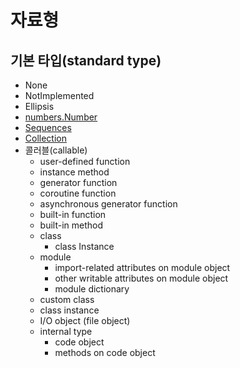 # 자료형

## 기본 타입(standard type)

- None
- NotImplemented
- Ellipsis
- [numbers.Number](./standard_type/number.md)
- [Sequences](./standard_type/sequence.md)
- [Collection](./standard_type/collection.md)
- 콜러블(callable)
  - user-defined function
  - instance method
  - generator function
  - coroutine function
  - asynchronous generator function
  - built-in function
  - built-in method
  - class
    - class Instance
  - module
    - import-related attributes on module object
    - other writable attributes on module object
    - module dictionary
  - custom class
  - class instance
  - I/O object (file object)
  - internal type
    - code object
    - methods on code object

<!-- TODO -->
